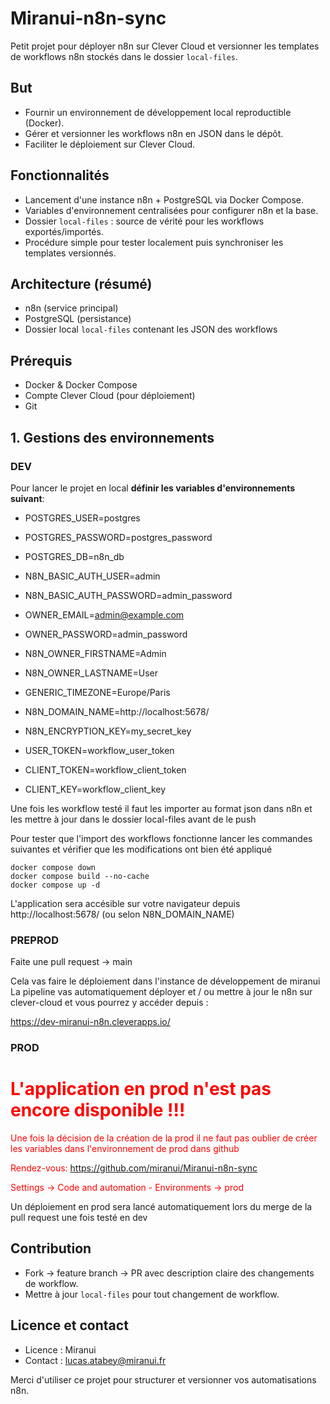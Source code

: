 # Miranui-n8n-sync

Petit projet pour déployer n8n sur Clever Cloud et versionner les templates de workflows n8n stockés dans le dossier `local-files`.

## But
- Fournir un environnement de développement local reproductible (Docker).
- Gérer et versionner les workflows n8n en JSON dans le dépôt.
- Faciliter le déploiement sur Clever Cloud.

## Fonctionnalités
- Lancement d'une instance n8n + PostgreSQL via Docker Compose.
- Variables d'environnement centralisées pour configurer n8n et la base.
- Dossier `local-files` : source de vérité pour les workflows exportés/importés.
- Procédure simple pour tester localement puis synchroniser les templates versionnés.

## Architecture (résumé)
- n8n (service principal)
- PostgreSQL (persistance)
- Dossier local `local-files` contenant les JSON des workflows

## Prérequis
- Docker & Docker Compose
- Compte Clever Cloud (pour déploiement)
- Git

## 1. Gestions des environnements
### DEV

Pour lancer le projet en local **définir les variables d'environnements suivant**:

- POSTGRES_USER=postgres
- POSTGRES_PASSWORD=postgres_password
- POSTGRES_DB=n8n_db

- N8N_BASIC_AUTH_USER=admin
- N8N_BASIC_AUTH_PASSWORD=admin_password

- OWNER_EMAIL=admin@example.com
- OWNER_PASSWORD=admin_password
- N8N_OWNER_FIRSTNAME=Admin
- N8N_OWNER_LASTNAME=User

- GENERIC_TIMEZONE=Europe/Paris
- N8N_DOMAIN_NAME=http://localhost:5678/
- N8N_ENCRYPTION_KEY=my_secret_key

- USER_TOKEN=workflow_user_token
- CLIENT_TOKEN=workflow_client_token
- CLIENT_KEY=workflow_client_key

Une fois les workflow testé il faut les importer au format json dans n8n et les mettre à jour dans le dossier local-files avant de le push

Pour tester que l'import des workflows fonctionne lancer les commandes suivantes et vérifier que les modifications ont bien été appliqué
```
docker compose down
docker compose build --no-cache
docker compose up -d
```
L'application sera accésible sur votre navigateur depuis http://localhost:5678/ (ou selon N8N_DOMAIN_NAME)

### PREPROD
Faite une pull request <branche-de-dev> -> main

Cela vas faire le déploiement dans l'instance de développement de miranui
La pipeline vas automatiquement déployer et / ou mettre à jour le n8n sur clever-cloud et vous pourrez y accéder depuis :

https://dev-miranui-n8n.cleverapps.io/

### PROD
# <font color="red">L'application en prod n'est pas encore disponible !!!

Une fois la décision de la création de la prod il ne faut pas oublier de créer les variables dans l'environnement de prod dans github

<a name="github-env-definition"></a>
Rendez-vous: https://github.com/miranui/Miranui-n8n-sync

Settings -> Code and automation - Environments -> prod
</font>


Un déploiement en prod sera lancé automatiquement lors du merge de la pull request une fois testé en dev

## Contribution
- Fork -> feature branch -> PR avec description claire des changements de workflow.
- Mettre à jour `local-files` pour tout changement de workflow.

## Licence et contact
- Licence : Miranui
- Contact : lucas.atabey@miranui.fr

Merci d'utiliser ce projet pour structurer et versionner vos automatisations n8n.
